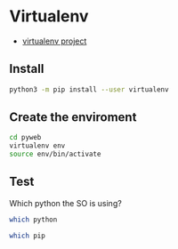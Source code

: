 # Virtualenv

- [virtualenv project](https://github.com/pypa/virtualenv)


## Install

```bash
python3 -m pip install --user virtualenv
```

## Create the enviroment

```bash
cd pyweb
virtualenv env
source env/bin/activate
```

## Test

Which python the SO is using?

```bash
which python
```

```bash
which pip
```
